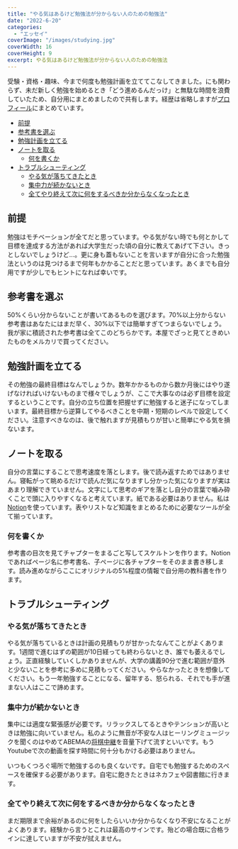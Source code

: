 ```yaml
---
title: "やる気はあるけど勉強法が分からない人のための勉強法"
date: "2022-6-20"
categories:
  - "エッセイ"
coverImage: "/images/studying.jpg"
coverWidth: 16
coverHeight: 9
excerpt: やる気はあるけど勉強法が分からない人のための勉強法
---
```


受験・資格・趣味、今まで何度も勉強計画を立ててこなしてきました。にも関わらず、未だ新しく勉強を始めるとき「どう進めるんだっけ」と無駄な時間を浪費していたため、自分用にまとめましたので共有します。経歴は省略しますが[プロフィール](https://xiang.jp/about)にまとめています。

<div class="toc"/>

- [前提](#前提)
- [参考書を選ぶ](#参考書を選ぶ)
- [勉強計画を立てる](#勉強計画を立てる)
- [ノートを取る](#ノートを取る)
  - [何を書くか](#何を書くか)
- [トラブルシューティング](#トラブルシューティング)
  - [やる気が落ちてきたとき](#やる気が落ちてきたとき)
  - [集中力が続かないとき](#集中力が続かないとき)
  - [全てやり終えて次に何をするべきか分からなくなったとき](#全てやり終えて次に何をするべきか分からなくなったとき)

## 前提
勉強はモチベーションが全てだと思っています。やる気がない時でも何とかして目標を達成する方法があれば大学生だった頃の自分に教えてあげて下さい。きっとしないでしょうけど...。更に身も蓋もないことを言いますが自分に合った勉強法というのは見つけるまで何年もかかることだと思っています。あくまでも自分用ですが少しでもヒントになれば幸いです。

## 参考書を選ぶ
50%くらい分からないことが書いてあるものを選びます。70%以上分からない参考書はあなたにはまだ早く、30%以下では簡単すぎてつまらないでしょう。我が家に積読された参考書は全てこのどちらかです。本屋でざっと見てときめいたものをメルカリで買ってください。

## 勉強計画を立てる
その勉強の最終目標はなんでしょうか。数年かかるものから数か月後にはやり遂げなければいけないものまで様々でしょうが、ここで大事なのは必ず目標を設定するということです。自分の立ち位置を把握せずに勉強すると迷子になってしまいます。最終目標から逆算してやるべきことを中期・短期のレベルで設定してください。注意すべきなのは、後で触れますが見積もりが甘いと簡単にやる気を損ないます。

## ノートを取る
自分の言葉にすることで思考速度を落とします。後で読み返すためではありません。寝転がって眺めるだけで読んだ気になりますし分かった気になりますが実はあまり理解できていません。文字にして思考のギアを落とし自分の言葉で嚙み砕くことで頭に入りやすくなると考えています。紙である必要はありません。私は[Notion](https://www.notion.so/)を使っています。表やリストなど知識をまとめるために必要なツールが全て揃っています。

### 何を書くか
参考書の目次を見てチャプターをまるごと写してスケルトンを作ります。Notionであればページ名に参考書名、子ページに各チャプターをそのまま書き移します。読み進めながらここにオリジナルの5%程度の情報で自分用の教科書を作ります。

## トラブルシューティング

### やる気が落ちてきたとき
やる気が落ちているときは計画の見積もりが甘かったなんてことがよくあります。1週間で進むはずの範囲が10日経っても終わらないとき、誰でも萎えるでしょう。正直経験していくしかありませんが、大学の講義90分で進む範囲が意外と少ないことを参考に多めに見積もってください。やらなかったときを想像してください。もう一年勉強することになる、留年する、怒られる、それでも手が進まない人はここで諦めます。

### 集中力が続かないとき
集中には適度な緊張感が必要です。リラックスしてるときやテンションが高いときは勉強に向いていません。私のように無音が不安な人はヒーリングミュージックを聞くのはやめてABEMAの[将棋中継](https://abema.tv/now-on-air/shogi)を音量下げて流すといいです。もうYoutubeで次の動画を探す時間に何十分もかける必要はありません。

いつもくつろぐ場所で勉強するのも良くないです。自宅でも勉強するためのスペースを確保する必要があります。自宅に飽きたときはネカフェや図書館に行きます。

### 全てやり終えて次に何をするべきか分からなくなったとき
まだ期限まで余裕があるのに何をしたらいいか分からなくなり不安になることがよくあります。経験から言うとこれは最高のサインです。殆どの場合既に合格ラインに達していますが不安が拭えません。
